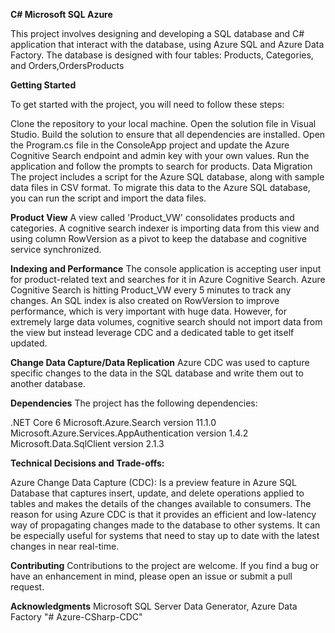 **C# Microsoft SQL Azure**

This project involves designing and developing a SQL database and C# application that interact with the database, using Azure SQL and Azure Data Factory. The database is designed with four tables: Products, Categories, and Orders,OrdersProducts

**Getting Started**

To get started with the project, you will need to follow these steps:

Clone the repository to your local machine.
Open the solution file in Visual Studio.
Build the solution to ensure that all dependencies are installed.
Open the Program.cs file in the ConsoleApp project and update the Azure Cognitive Search endpoint and admin key with your own values.
Run the application and follow the prompts to search for products.
Data Migration
The project includes a script for the Azure SQL database, along with sample data files in CSV format. To migrate this data to the Azure SQL database, you can run the script and import the data files.

**Product View**
A view called 'Product_VW' consolidates products and categories. A cognitive search indexer is importing data from this view and using column RowVersion as a pivot to keep the database and cognitive service synchronized.

**Indexing and Performance**
The console application is accepting user input for product-related text and searches for it in Azure Cognitive Search. Azure Cognitive Search is hitting Product_VW every 5 minutes to track any changes. An SQL index is also created on RowVersion to improve performance, which is very important with huge data. However, for extremely large data volumes, cognitive search should not import data from the view but instead leverage CDC and a dedicated table to get itself updated.

**Change Data Capture/Data Replication** 
Azure CDC was used to capture specific changes to the data in the SQL database and write them out to another database.

**Dependencies**
The project has the following dependencies:

.NET Core 6
Microsoft.Azure.Search version 11.1.0
Microsoft.Azure.Services.AppAuthentication version 1.4.2
Microsoft.Data.SqlClient version 2.1.3


**Technical Decisions and Trade-offs:**

Azure Change Data Capture (CDC): Is a preview feature in Azure SQL Database that captures insert, update, and delete operations applied to tables and makes the details of the changes available to consumers. The reason for using Azure CDC is that it provides an efficient and low-latency way of propagating changes made to the database to other systems. It can be especially useful for systems that need to stay up to date with the latest changes in near real-time.


**Contributing**
Contributions to the project are welcome. If you find a bug or have an enhancement in mind, please open an issue or submit a pull request.


**Acknowledgments**
Microsoft SQL Server Data Generator, Azure Data Factory
"# Azure-CSharp-CDC" 
